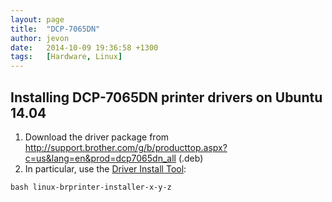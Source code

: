 ```yaml
---
layout: page
title:  "DCP-7065DN"
author: jevon
date:   2014-10-09 19:36:58 +1300
tags:   [Hardware, Linux]
---
```


## Installing DCP-7065DN printer drivers on Ubuntu 14.04

1. Download the driver package from http://support.brother.com/g/b/producttop.aspx?c=us&lang=en&prod=dcp7065dn_all (.deb)
1. In particular, use the <a href="http://support.brother.com/g/b/downloadhowto.aspx?c=us&lang=en&prod=dcp7065dn_all&os=128&dlid=dlf006893_000&flang=4&type3=625">Driver Install Tool</a>: 

```
bash linux-brprinter-installer-x-y-z
```
